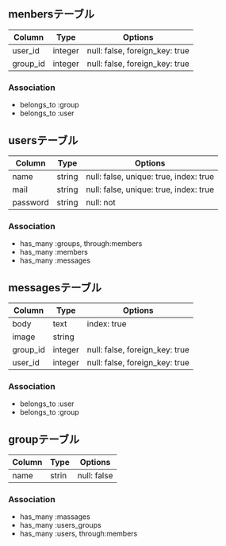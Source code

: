## menbersテーブル

|Column|Type|Options|
|------|----|-------|
|user_id|integer|null: false, foreign_key: true|
|group_id|integer|null: false, foreign_key: true|

### Association
- belongs_to :group
- belongs_to :user

## usersテーブル

|Column|Type|Options|
|------|----|-------|
|name|string|null: false, unique: true, index: true|
|mail|string|null: false, unique: true, index: true|
|password|string|null: not|

### Association
- has_many :groups, through:members
- has_many :members
- has_many :messages


## messagesテーブル

|Column|Type|Options|
|------|----|-------|
|body|text|index: true |
|image|string|
|group_id|integer|null: false, foreign_key: true|
|user_id|integer|null: false, foreign_key: true|

### Association
- belongs_to :user
- belongs_to :group

## groupテーブル

|Column|Type|Options|
|------|----|-------|
|name|strin|null: false|

### Association
- has_many :massages
- has_many :users_groups
- has_many :users, through:members
